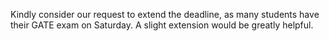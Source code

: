 Kindly consider our request to extend the deadline, as many students have
their GATE exam on Saturday. A slight extension would be greatly helpful.